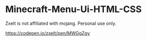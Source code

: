 # Minecraft-Menu-Ui-HTML-CSS
Zxelt is not affiliated with mojang. Personal use only.

https://codepen.io/zxelt/pen/MWGgZgy
